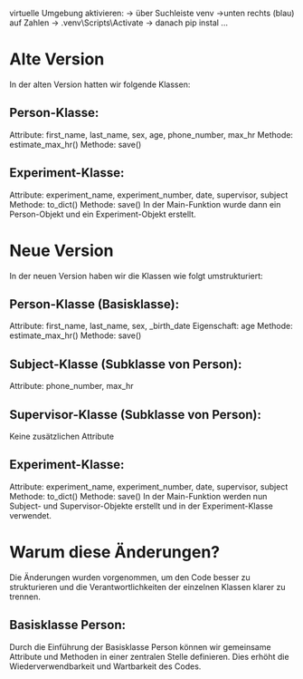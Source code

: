 virtuelle Umgebung aktivieren: -> über Suchleiste venv ->unten rechts (blau) auf Zahlen -> .venv\Scripts\Activate -> danach pip instal ...

# Alte Version
In der alten Version hatten wir folgende Klassen:
## Person-Klasse:
Attribute: first_name, last_name, sex, age, phone_number, max_hr
Methode: estimate_max_hr()
Methode: save()
## Experiment-Klasse:
Attribute: experiment_name, experiment_number, date, supervisor, subject
Methode: to_dict()
Methode: save()
In der Main-Funktion wurde dann ein Person-Objekt und ein Experiment-Objekt erstellt.
# Neue Version
In der neuen Version haben wir die Klassen wie folgt umstrukturiert:
## Person-Klasse (Basisklasse):
Attribute: first_name, last_name, sex, _birth_date
Eigenschaft: age
Methode: estimate_max_hr()
Methode: save()
## Subject-Klasse (Subklasse von Person):
Attribute: phone_number, max_hr
## Supervisor-Klasse (Subklasse von Person):
Keine zusätzlichen Attribute
## Experiment-Klasse:
Attribute: experiment_name, experiment_number, date, supervisor, subject
Methode: to_dict()
Methode: save()
In der Main-Funktion werden nun Subject- und Supervisor-Objekte erstellt und in der Experiment-Klasse verwendet.

# Warum diese Änderungen?
Die Änderungen wurden vorgenommen, um den Code besser zu strukturieren und die Verantwortlichkeiten der einzelnen Klassen klarer zu trennen.
## Basisklasse Person: 
Durch die Einführung der Basisklasse Person können wir gemeinsame Attribute und Methoden in einer zentralen Stelle definieren. Dies erhöht die Wiederverwendbarkeit und Wartbarkeit des Codes.

